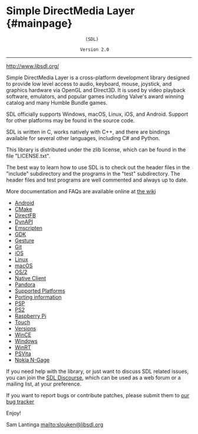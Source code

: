 Simple DirectMedia Layer {#mainpage}
========================

                                  (SDL)

                                Version 2.0

---
http://www.libsdl.org/

Simple DirectMedia Layer is a cross-platform development library designed
to provide low level access to audio, keyboard, mouse, joystick, and graphics
hardware via OpenGL and Direct3D. It is used by video playback software,
emulators, and popular games including Valve's award winning catalog
and many Humble Bundle games.

SDL officially supports Windows, macOS, Linux, iOS, and Android.
Support for other platforms may be found in the source code.

SDL is written in C, works natively with C++, and there are bindings 
available for several other languages, including C# and Python.

This library is distributed under the zlib license, which can be found
in the file "LICENSE.txt".

The best way to learn how to use SDL is to check out the header files in
the "include" subdirectory and the programs in the "test" subdirectory.
The header files and test programs are well commented and always up to date.

More documentation and FAQs are available online at [the wiki](http://wiki.libsdl.org/)

- [Android](README-android.md)
- [CMake](README-cmake.md)
- [DirectFB](README-directfb.md)
- [DynAPI](README-dynapi.md)
- [Emscripten](README-emscripten.md)
- [GDK](README-gdk.md)
- [Gesture](README-gesture.md)
- [Git](README-git.md)
- [iOS](README-ios.md)
- [Linux](README-linux.md)
- [macOS](README-macos.md)
- [OS/2](README-os2.md)
- [Native Client](README-nacl.md)
- [Pandora](README-pandora.md)
- [Supported Platforms](README-platforms.md)
- [Porting information](README-porting.md)
- [PSP](README-psp.md)
- [PS2](README-ps2.md)
- [Raspberry Pi](README-raspberrypi.md)
- [Touch](README-touch.md)
- [Versions](README-versions.md)
- [WinCE](README-wince.md)
- [Windows](README-windows.md)
- [WinRT](README-winrt.md)
- [PSVita](README-vita.md)
- [Nokia N-Gage](README-ngage.md)

If you need help with the library, or just want to discuss SDL related
issues, you can join the [SDL Discourse](https://discourse.libsdl.org/),
which can be used as a web forum or a mailing list, at your preference.

If you want to report bugs or contribute patches, please submit them to
[our bug tracker](https://github.com/libsdl-org/SDL/issues)

Enjoy!


Sam Lantinga <mailto:slouken@libsdl.org>

